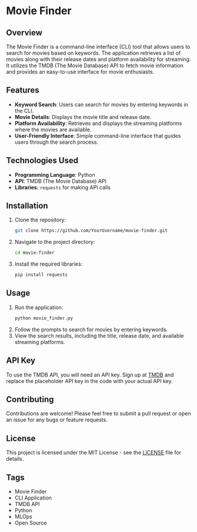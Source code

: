 
# Movie Finder

## Overview

The Movie Finder is a command-line interface (CLI) tool that allows users to search for movies based on keywords. The application retrieves a list of movies along with their release dates and platform availability for streaming. It utilizes the TMDB (The Movie Database) API to fetch movie information and provides an easy-to-use interface for movie enthusiasts.

## Features

- **Keyword Search**: Users can search for movies by entering keywords in the CLI.
- **Movie Details**: Displays the movie title and release date.
- **Platform Availability**: Retrieves and displays the streaming platforms where the movies are available.
- **User-Friendly Interface**: Simple command-line interface that guides users through the search process.

## Technologies Used

- **Programming Language**: Python
- **API**: TMDB (The Movie Database) API
- **Libraries**: `requests` for making API calls

## Installation

1. Clone the repository:
   ```bash
   git clone https://github.com/YourUsername/movie-finder.git
   ```
2. Navigate to the project directory:
   ```bash
   cd movie-finder
   ```
3. Install the required libraries:
   ```bash
   pip install requests
   ```

## Usage

1. Run the application:
   ```bash
   python movie_finder.py
   ```
2. Follow the prompts to search for movies by entering keywords.
3. View the search results, including the title, release date, and available streaming platforms.

## API Key

To use the TMDB API, you will need an API key. Sign up at [TMDB](https://www.themoviedb.org/) and replace the placeholder API key in the code with your actual API key.

## Contributing

Contributions are welcome! Please feel free to submit a pull request or open an issue for any bugs or feature requests.

## License

This project is licensed under the MIT License - see the [LICENSE](LICENSE) file for details.

## Tags

- Movie Finder
- CLI Application
- TMDB API
- Python
- MLOps
- Open Source

